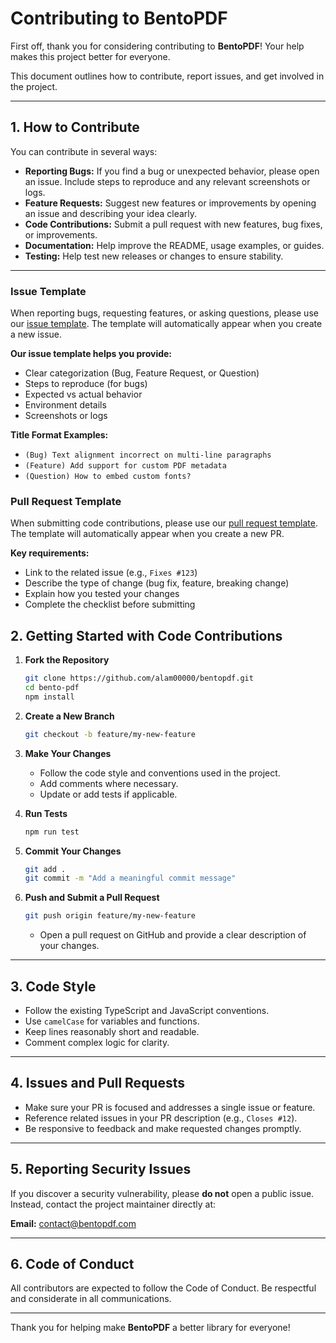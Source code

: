 
# Contributing to BentoPDF

First off, thank you for considering contributing to **BentoPDF**! Your help makes this project better for everyone.

This document outlines how to contribute, report issues, and get involved in the project.

---

## 1. How to Contribute

You can contribute in several ways:

-   **Reporting Bugs:** If you find a bug or unexpected behavior, please open an issue. Include steps to reproduce and any relevant screenshots or logs.
-   **Feature Requests:** Suggest new features or improvements by opening an issue and describing your idea clearly.
-   **Code Contributions:** Submit a pull request with new features, bug fixes, or improvements.
-   **Documentation:** Help improve the README, usage examples, or guides.
-   **Testing:** Help test new releases or changes to ensure stability.

---

### Issue Template

When reporting bugs, requesting features, or asking questions, please use our [issue template](.github/ISSUE_TEMPLATE/bug_feature_question.md). The template will automatically appear when you create a new issue.

**Our issue template helps you provide:**
- Clear categorization (Bug, Feature Request, or Question)
- Steps to reproduce (for bugs)
- Expected vs actual behavior
- Environment details
- Screenshots or logs

**Title Format Examples:**
- `(Bug) Text alignment incorrect on multi-line paragraphs`
- `(Feature) Add support for custom PDF metadata`
- `(Question) How to embed custom fonts?`

### Pull Request Template

When submitting code contributions, please use our [pull request template](.github/pull_request_template.md). The template will automatically appear when you create a new PR.

**Key requirements:**
- Link to the related issue (e.g., `Fixes #123`)
- Describe the type of change (bug fix, feature, breaking change)
- Explain how you tested your changes
- Complete the checklist before submitting


## 2. Getting Started with Code Contributions

1.  **Fork the Repository**
    ```bash
    git clone https://github.com/alam00000/bentopdf.git
    cd bento-pdf
    npm install
    ```

2.  **Create a New Branch**
    ```bash
    git checkout -b feature/my-new-feature
    ```

3.  **Make Your Changes**
    -   Follow the code style and conventions used in the project.
    -   Add comments where necessary.
    -   Update or add tests if applicable.

4.  **Run Tests**
    ```bash
    npm run test
    ```

5.  **Commit Your Changes**
    ```bash
    git add .
    git commit -m "Add a meaningful commit message"
    ```

6.  **Push and Submit a Pull Request**
    ```bash
    git push origin feature/my-new-feature
    ```
    -   Open a pull request on GitHub and provide a clear description of your changes.

---

## 3. Code Style

-   Follow the existing TypeScript and JavaScript conventions.
-   Use `camelCase` for variables and functions.
-   Keep lines reasonably short and readable.
-   Comment complex logic for clarity.

---

## 4. Issues and Pull Requests

-   Make sure your PR is focused and addresses a single issue or feature.
-   Reference related issues in your PR description (e.g., `Closes #12`).
-   Be responsive to feedback and make requested changes promptly.

---

## 5. Reporting Security Issues

If you discover a security vulnerability, please **do not** open a public issue. Instead, contact the project maintainer directly at:

**Email:** [contact@bentopdf.com](mailto:contact@bentopdf.com)

---

## 6. Code of Conduct

All contributors are expected to follow the Code of Conduct. Be respectful and considerate in all communications.

---

Thank you for helping make **BentoPDF** a better library for everyone!
